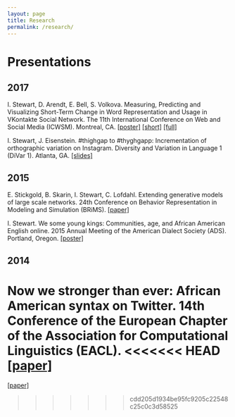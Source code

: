 ```yaml
---
layout: page
title: Research
permalink: /research/
---
```

# Presentations

## 2017
I. Stewart, D. Arendt, E. Bell, S. Volkova. 
Measuring, Predicting and Visualizing Short-Term Change in Word Representation and Usage in VKontakte Social Network.
The 11th International Conference on Web and Social Media (ICWSM).
Montreal, CA.
[[poster]](../docs/ICWSM_2017_poster.pdf)
[[short]](../docs/ICWSM_2017_short.pdf)
[[full]](https://arxiv.org/abs/1703.07012)

I. Stewart, J. Eisenstein. 
#thighgap to #thyghgapp: Incrementation of orthographic variation on Instagram.
Diversity and Variation in Language 1 (DiVar 1).
Atlanta, GA. 
[[slides]](../docs/DiVar_2017.pdf)

## 2015

E. Stickgold, B. Skarin, I. Stewart, C. Lofdahl. 
Extending generative models of large scale networks.
24th Conference on Behavior Representation in Modeling and Simulation (BRiMS).
[[paper]](http://cc.ist.psu.edu/BRIMS/archives/2015/Stickgold_BRiMS_2015.pdf)

I. Stewart.
We some young kings: Communities, age, and African American English online.
2015 Annual Meeting of the American Dialect Society (ADS).
Portland, Oregon.
[[poster]](../docs/ADS_2015_Poster.pdf)

## 2014
Now we stronger than ever: African American syntax on Twitter.
14th Conference of the European Chapter of the Association for Computational Linguistics (EACL).
<<<<<<< HEAD
[[paper]](http://www.aclweb.org/anthology/E/E14/E14-3.pdf#page=41)
=======
[[paper]](http://www.aclweb.org/anthology/E/E14/E14-3.pdf#page=41)
>>>>>>> cdd205d1934be95fc9205c22548c25c0c3d58525
